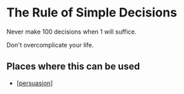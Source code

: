 # The Rule of Simple Decisions

Never make 100 decisions when 1 will suffice.

Don't overcomplicate your life.

## Places where this can be used
- [[persuasion]]

[//begin]: # "Autogenerated link references for markdown compatibility"
[persuasion]: persuasion "Formulua for Persuasion"
[//end]: # "Autogenerated link references"